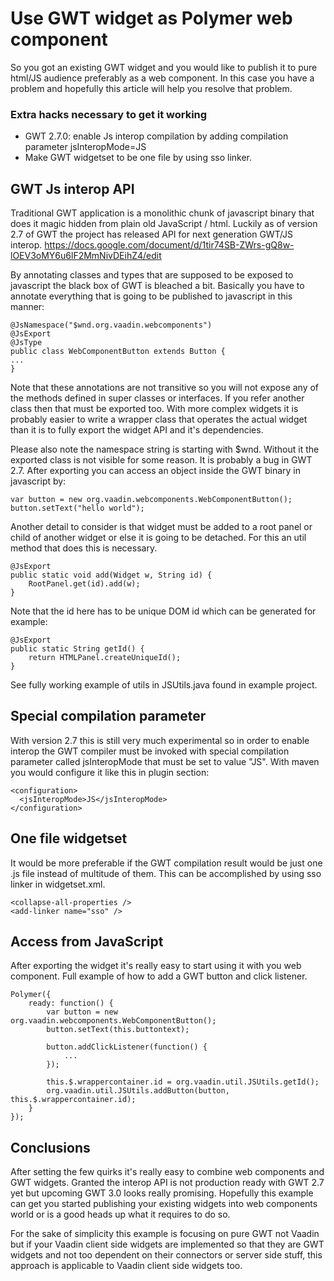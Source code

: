 # Use GWT widget as Polymer web component

So you got an existing GWT widget and you would like to publish it to pure html/JS audience preferably as a web component. In this case you have a problem and hopefully this article will help you resolve that problem.

### Extra hacks necessary to get it working
* GWT 2.7.0: enable Js interop compilation by adding compilation parameter jsInteropMode=JS
* Make GWT widgetset to be one file by using sso linker.

## GWT Js interop API
Traditional GWT application is a monolithic chunk of javascript binary that does it magic hidden from plain old JavaScript / html. Luckily as of version 2.7 of GWT the project has released API for next generation GWT/JS interop. https://docs.google.com/document/d/1tir74SB-ZWrs-gQ8w-lOEV3oMY6u6lF2MmNivDEihZ4/edit

By annotating classes and types that are supposed to be exposed to javascript the black box of GWT is bleached a bit. Basically you have to annotate everything that is going to be published to javascript in this manner:
 
```
@JsNamespace("$wnd.org.vaadin.webcomponents")
@JsExport
@JsType
public class WebComponentButton extends Button {
...
}
```

Note that these annotations are not transitive so you will not expose any of the methods defined in super classes or interfaces. If you refer another class then that must be exported too. With more complex widgets it is probably easier to write a wrapper class that operates the actual widget than it is to fully export the widget API and it's dependencies.

Please also note the namespace string is starting with $wnd. Without it the exported class is not visible for some reason. It is probably a bug in GWT 2.7. After exporting you can access an object inside the GWT binary in javascript by:

```
var button = new org.vaadin.webcomponents.WebComponentButton();
button.setText("hello world");
```

Another detail to consider is that widget must be added to a root panel or child of another widget or else it is going to be detached. For this an util method that does this is necessary.

```
@JsExport
public static void add(Widget w, String id) {
    RootPanel.get(id).add(w);
}
```

Note that the id here has to be unique DOM id which can be generated for example:

```
@JsExport
public static String getId() {
    return HTMLPanel.createUniqueId();
}
```

See fully working example of utils in JSUtils.java found in example project.

## Special compilation parameter

With version 2.7 this is still very much experimental so in order to enable interop the GWT compiler must be invoked with special compilation parameter called jsInteropMode that must be set to value "JS". With maven you would configure it like this in plugin section:

```
<configuration>
  <jsInteropMode>JS</jsInteropMode>
</configuration>
```

## One file widgetset

It would be more preferable if the GWT compilation result would be just one .js file instead of multitude of them. This can be accomplished by using sso linker in widgetset.xml.

```
<collapse-all-properties />
<add-linker name="sso" />
```

## Access from JavaScript
After exporting the widget it's really easy to start using it with you web component. Full example of how to add a GWT button and click listener.

```
Polymer({
	ready: function() {
	  	var button = new org.vaadin.webcomponents.WebComponentButton();
	  	button.setText(this.buttontext);
	  
	    button.addClickListener(function() {
	    	...
	  	});
	    
	  	this.$.wrappercontainer.id = org.vaadin.util.JSUtils.getId();
	  	org.vaadin.util.JSUtils.addButton(button, this.$.wrappercontainer.id);
	}
});
```

## Conclusions
After setting the few quirks it's really easy to combine web components and GWT widgets. Granted the interop API is not production ready with GWT 2.7 yet but upcoming GWT 3.0 looks really promising. Hopefully this example can get you started publishing your existing widgets into web components world or is a good heads up what it requires to do so.

For the sake of simplicity this example is focusing on pure GWT not Vaadin but if your Vaadin client side widgets are implemented so that they are GWT widgets and not too dependent on their connectors or server side stuff, this approach is applicable to Vaadin client side widgets too.